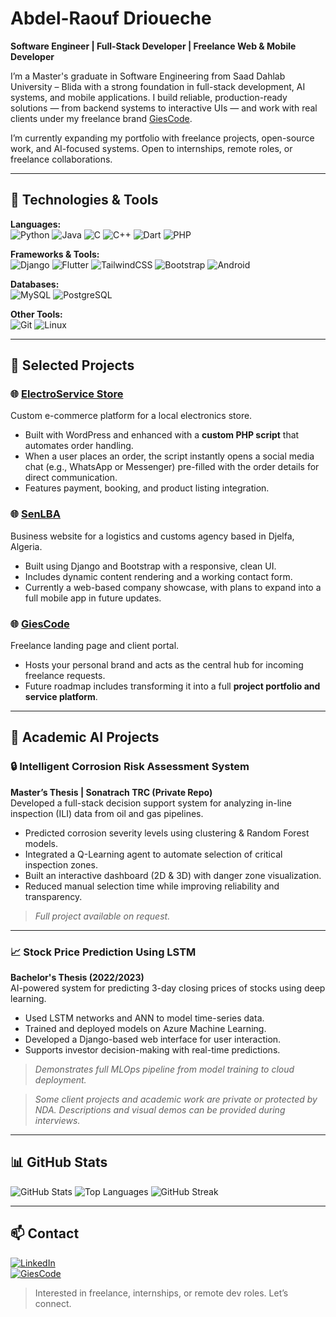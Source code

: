 # Abdel-Raouf Drioueche

**Software Engineer | Full-Stack Developer | Freelance Web & Mobile Developer**

I’m a Master's graduate in Software Engineering from Saad Dahlab University – Blida with a strong foundation in full-stack development, AI systems, and mobile applications. I build reliable, production-ready solutions — from backend systems to interactive UIs — and work with real clients under my freelance brand [GiesCode](https://giescode.com).

I’m currently expanding my portfolio with freelance projects, open-source work, and AI-focused systems. Open to internships, remote roles, or freelance collaborations.

---

## 🔧 Technologies & Tools

**Languages:**  
![Python](https://img.shields.io/badge/Python-3776AB?style=flat&logo=python&logoColor=white)
![Java](https://img.shields.io/badge/Java-007396?style=flat&logo=java&logoColor=white)
![C](https://img.shields.io/badge/C-00599C?style=flat&logo=c&logoColor=white)
![C++](https://img.shields.io/badge/C++-00599C?style=flat&logo=c%2B%2B&logoColor=white)
![Dart](https://img.shields.io/badge/Dart-0175C2?style=flat&logo=dart&logoColor=white)
![PHP](https://img.shields.io/badge/PHP-777BB4?style=flat&logo=php&logoColor=white)

**Frameworks & Tools:**  
![Django](https://img.shields.io/badge/Django-092E20?style=flat&logo=django&logoColor=white)
![Flutter](https://img.shields.io/badge/Flutter-02569B?style=flat&logo=flutter&logoColor=white)
![TailwindCSS](https://img.shields.io/badge/TailwindCSS-38B2AC?style=flat&logo=tailwind-css&logoColor=white)
![Bootstrap](https://img.shields.io/badge/Bootstrap-563D7C?style=flat&logo=bootstrap&logoColor=white)
![Android](https://img.shields.io/badge/Android-3DDC84?style=flat&logo=android&logoColor=white)

**Databases:**  
![MySQL](https://img.shields.io/badge/MySQL-4479A1?style=flat&logo=mysql&logoColor=white)
![PostgreSQL](https://img.shields.io/badge/PostgreSQL-336791?style=flat&logo=postgresql&logoColor=white)

**Other Tools:**  
![Git](https://img.shields.io/badge/Git-F05032?style=flat&logo=git&logoColor=white)
![Linux](https://img.shields.io/badge/Linux-FCC624?style=flat&logo=linux&logoColor=black)

---

## 💼 Selected Projects

### 🌐 [ElectroService Store](https://electroservice.store)  
Custom e-commerce platform for a local electronics store.  
- Built with WordPress and enhanced with a **custom PHP script** that automates order handling.  
- When a user places an order, the script instantly opens a social media chat (e.g., WhatsApp or Messenger) pre-filled with the order details for direct communication.  
- Features payment, booking, and product listing integration.

### 🌐 [SenLBA](https://senlba.com)  
Business website for a logistics and customs agency based in Djelfa, Algeria.  
- Built using Django and Bootstrap with a responsive, clean UI.  
- Includes dynamic content rendering and a working contact form.  
- Currently a web-based company showcase, with plans to expand into a full mobile app in future updates.

### 🌐 [GiesCode](https://giescode.com)  
Freelance landing page and client portal.  
- Hosts your personal brand and acts as the central hub for incoming freelance requests.  
- Future roadmap includes transforming it into a full **project portfolio and service platform**.

---

## 🧠 Academic AI Projects

### 🔒 Intelligent Corrosion Risk Assessment System  
**Master’s Thesis | Sonatrach TRC (Private Repo)**  
Developed a full-stack decision support system for analyzing in-line inspection (ILI) data from oil and gas pipelines.  
- Predicted corrosion severity levels using clustering & Random Forest models.  
- Integrated a Q-Learning agent to automate selection of critical inspection zones.  
- Built an interactive dashboard (2D & 3D) with danger zone visualization.  
- Reduced manual selection time while improving reliability and transparency.

> *Full project available on request.*

---

### 📈 Stock Price Prediction Using LSTM  
**Bachelor's Thesis (2022/2023)**  
AI-powered system for predicting 3-day closing prices of stocks using deep learning.  
- Used LSTM networks and ANN to model time-series data.  
- Trained and deployed models on Azure Machine Learning.  
- Developed a Django-based web interface for user interaction.  
- Supports investor decision-making with real-time predictions.

> *Demonstrates full MLOps pipeline from model training to cloud deployment.*


> *Some client projects and academic work are private or protected by NDA. Descriptions and visual demos can be provided during interviews.*

---

## 📊 GitHub Stats

![GitHub Stats](https://github-readme-stats.vercel.app/api?username=Baroucha1&show_icons=true&theme=tokyonight)
![Top Languages](https://github-readme-stats.vercel.app/api/top-langs/?username=Baroucha1&layout=compact&theme=tokyonight)
![GitHub Streak](https://streak-stats.demolab.com?user=Baroucha1&theme=tokyonight)

---

## 📫 Contact

[![LinkedIn](https://img.shields.io/badge/LinkedIn-0A66C2?style=flat&logo=linkedin&logoColor=white)](https://www.linkedin.com/in/abdel-raouf-drioueche-72ba49306/)  
[![GiesCode](https://img.shields.io/badge/GiesCode-000000?style=flat)](https://giescode.com)

> Interested in freelance, internships, or remote dev roles. Let’s connect.

